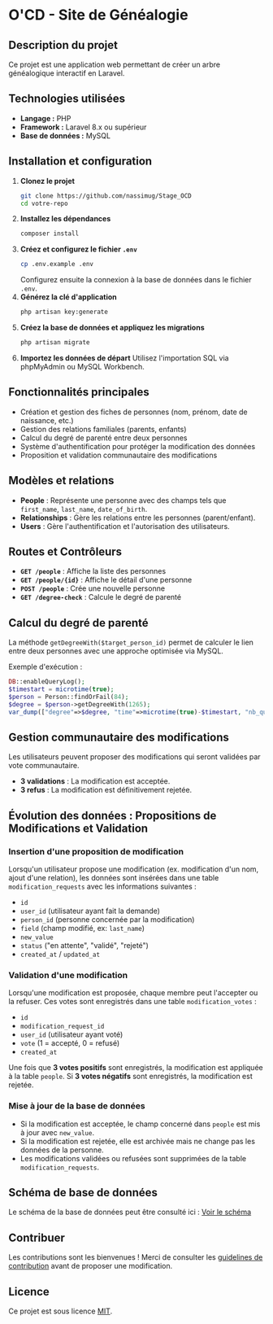 # O'CD - Site de Généalogie

## Description du projet
Ce projet est une application web permettant de créer un arbre généalogique interactif en Laravel.

## Technologies utilisées
- **Langage :** PHP
- **Framework :** Laravel 8.x ou supérieur
- **Base de données :** MySQL

## Installation et configuration
1. **Clonez le projet**
   ```sh
   git clone https://github.com/nassimug/Stage_OCD
   cd votre-repo
   ```
2. **Installez les dépendances**
   ```sh
   composer install
   ```
3. **Créez et configurez le fichier `.env`**
   ```sh
   cp .env.example .env
   ```
   Configurez ensuite la connexion à la base de données dans le fichier `.env`.
4. **Générez la clé d'application**
   ```sh
   php artisan key:generate
   ```
5. **Créez la base de données et appliquez les migrations**
   ```sh
   php artisan migrate
   ```
6. **Importez les données de départ**
   Utilisez l'importation SQL via phpMyAdmin ou MySQL Workbench.

## Fonctionnalités principales
- Création et gestion des fiches de personnes (nom, prénom, date de naissance, etc.)
- Gestion des relations familiales (parents, enfants)
- Calcul du degré de parenté entre deux personnes
- Système d'authentification pour protéger la modification des données
- Proposition et validation communautaire des modifications

## Modèles et relations
- **People** : Représente une personne avec des champs tels que `first_name`, `last_name`, `date_of_birth`.
- **Relationships** : Gère les relations entre les personnes (parent/enfant).
- **Users** : Gère l'authentification et l'autorisation des utilisateurs.

## Routes et Contrôleurs
- **`GET /people`** : Affiche la liste des personnes
- **`GET /people/{id}`** : Affiche le détail d'une personne
- **`POST /people`** : Crée une nouvelle personne
- **`GET /degree-check`** : Calcule le degré de parenté

## Calcul du degré de parenté
La méthode `getDegreeWith($target_person_id)` permet de calculer le lien entre deux personnes avec une approche optimisée via MySQL.

Exemple d'exécution :
```php
DB::enableQueryLog();
$timestart = microtime(true);
$person = Person::findOrFail(84);
$degree = $person->getDegreeWith(1265);
var_dump(["degree"=>$degree, "time"=>microtime(true)-$timestart, "nb_queries"=>count(DB::getQueryLog())]);
```

## Gestion communautaire des modifications
Les utilisateurs peuvent proposer des modifications qui seront validées par vote communautaire.
- **3 validations** : La modification est acceptée.
- **3 refus** : La modification est définitivement rejetée.

## Évolution des données : Propositions de Modifications et Validation
### Insertion d'une proposition de modification
Lorsqu'un utilisateur propose une modification (ex. modification d'un nom, ajout d'une relation), les données sont insérées dans une table `modification_requests` avec les informations suivantes :
- `id`
- `user_id` (utilisateur ayant fait la demande)
- `person_id` (personne concernée par la modification)
- `field` (champ modifié, ex: `last_name`)
- `new_value`
- `status` ("en attente", "validé", "rejeté")
- `created_at` / `updated_at`

### Validation d'une modification
Lorsqu'une modification est proposée, chaque membre peut l'accepter ou la refuser. Ces votes sont enregistrés dans une table `modification_votes` :
- `id`
- `modification_request_id`
- `user_id` (utilisateur ayant voté)
- `vote` (1 = accepté, 0 = refusé)
- `created_at`

Une fois que **3 votes positifs** sont enregistrés, la modification est appliquée à la table `people`. Si **3 votes négatifs** sont enregistrés, la modification est rejetée.

### Mise à jour de la base de données
- Si la modification est acceptée, le champ concerné dans `people` est mis à jour avec `new_value`.
- Si la modification est rejetée, elle est archivée mais ne change pas les données de la personne.
- Les modifications validées ou refusées sont supprimées de la table `modification_requests`.

## Schéma de base de données
Le schéma de la base de données peut être consulté ici :
[Voir le schéma](https://dbdiagram.io/d/67c36ed7263d6cf9a0e7a63d)

## Contribuer
Les contributions sont les bienvenues ! Merci de consulter les [guidelines de contribution](https://laravel.com/docs/contributions) avant de proposer une modification.

## Licence
Ce projet est sous licence [MIT](https://opensource.org/licenses/MIT).


